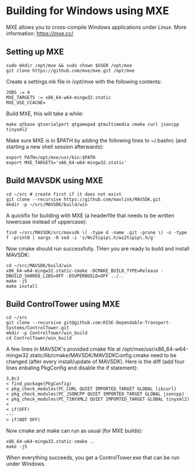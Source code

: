 # Building for Windows using MXE

MXE allows you to cross-compile Windows applications under Linux. More information: https://mxe.cc/

## Setting up MXE

    sudo mkdir /opt/mxe && sudo chown $USER /opt/mxe
    git clone https://github.com/mxe/mxe.git /opt/mxe

Create a settings.mk file in /opt/mxe with the following contents:

    JOBS := 4
    MXE_TARGETS := x86_64-w64-mingw32.static
    MXE_USE_CCACHE=

Build MXE, this will take a while:

`make qtbase qtserialport qtgamepad qtmultimedia cmake curl jsoncpp tinyxml2`

Make sure MXE is in $PATH by adding the following lines to ~/.bashrc (and starting a new shell session afterwards):

    export PATH=/opt/mxe/usr/bin:$PATH
    export MXE_TARGETS='x86_64-w64-mingw32.static'

## Build MAVSDK using MXE

    cd ~/src # create first if it does not exist
    git clone --recursive https://github.com/mavlink/MAVSDK.git
    mkdir -p ~/src/MAVSDK/build/win

A quickfix for building with MXE (a headerfile that needs to be written lowercase instead of uppercase):

`find ~/src/MAVSDK/src/mavsdk \( -type d -name .git -prune \) -o -type f -print0 | xargs -0 sed -i 's/Ws2tcpip\.h/ws2tcpip\.h/g'`

Now cmake should run successfully. THen you are ready to build and install MAVSDK:

    cd ~/src/MAVSDK/build/win
    x86_64-w64-mingw32.static-cmake -DCMAKE_BUILD_TYPE=Release -DBUILD_SHARED_LIBS=OFF -DSUPERBUILD=OFF ../..
    make -j5
    make install

## Build ControlTower using MXE

    cd ~/src
    git clone --recursive git@github.com:RISE-Dependable-Transport-Systems/ControlTower.git
    mkdir -p ControlTower/win_build
    cd ControlTower/win_build

A few lines in MAVSDK's provided cmake file at /opt/mxe/usr/x86_64-w64-mingw32.static/lib/cmake/MAVSDK/MAVSDKConfig.cmake need to be changed (after every install/update of MAVSDK). Here is the diff (add four lines enbaling PkgConfig and disable the if statement):

    3,8c3
    < find_package(PkgConfig)
    < pkg_check_modules(PC_CURL QUIET IMPORTED_TARGET GLOBAL libcurl)
    < pkg_check_modules(PC_JSONCPP QUIET IMPORTED_TARGET GLOBAL jsoncpp)
    < pkg_check_modules(PC_TINYXML2 QUIET IMPORTED_TARGET GLOBAL tinyxml2)
    < 
    < if(OFF)
    ---
    > if(NOT OFF)

Now cmake and make can run as usual (for MXE builds):

    x86_64-w64-mingw32.static-cmake ..
    make -j5

When everything succeeds, you get a ControlTower.exe that can be run under Windows.
